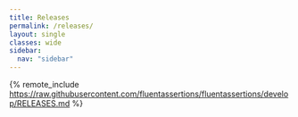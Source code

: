 ```yaml
---
title: Releases
permalink: /releases/
layout: single
classes: wide
sidebar:
  nav: "sidebar"
---
```


{% remote_include https://raw.githubusercontent.com/fluentassertions/fluentassertions/develop/RELEASES.md %}

